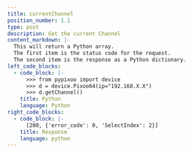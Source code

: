 ```yaml
---
title: currentChannel
position_number: 1.1
type: post
description: Get the current Channel
content_markdown: |-
  This will return a Python array. 
  The first item is the status code for the request.
  The second item is the response as a Python dictionary.
left_code_blocks:
  - code_block: |-
      >>> from pypixoo import device
      >>> d = device.Pixoo64(ip="192.168.X.X")
      >>> d.getChannel()
    title: Python
    language: Python
right_code_blocks:
  - code_block: |-
      [200, {'error_code': 0, 'SelectIndex': 2}]
    title: Response
    language: python
---
```



